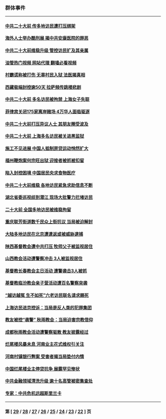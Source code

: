 ### 群体事件
---
#### [中共二十大前 传多地访民遭打压绑架](../../pages/ncid279/n13843740.md?10132045) 
#### [海外人士举办酷刑展 揭中共安康医院的罪恶](../../pages/ncid279/n13842499.md?10132045) 
#### [中共二十大前维稳升级 管控访民扩及其亲属](../../pages/ncid279/n13842240.md?10132045) 
#### [油管热门视频 网站代理 翻墙必看视频](http://209.222.30.114:81/youtube.html?10132045)
#### [村霸谎称被打伤 无辜村民入狱 法医揭真相](../../pages/ncid279/n13838149.md?10132045) 
#### [西藏极端封控逾50天 拉萨频传跳楼悲剧](../../pages/ncid279/n13836551.md?10132045) 
#### [中共二十大前 多名访民被拘禁 上海女子失联](../../pages/ncid279/n13834363.md?10132045) 
#### [菲律宾关闭175家离岸赌场 4万华人面临驱逐](../../pages/ncid279/n13833169.md?10132045) 
#### [中共二十大前打压异议人士 其朋友圈受波及](../../pages/ncid279/n13833136.md?10132045) 
#### [中共二十大前 上海多名访民被关进黑监狱](../../pages/ncid279/n13829500.md?10132045) 
#### [施工不见进展 中国人抵制房贷运动悄然扩大](../../pages/ncid279/n13828435.md?10132045) 
#### [福州鞭炮案何宗旺出狱 迎接者被抓被扣留](../../pages/ncid279/n13824304.md?10132045) 
#### [陷入封控困境 中国居民央求食物医疗](../../pages/ncid279/n13823589.md?10132045) 
#### [中共二十大前维稳 各地访民紧急求助信息不断](../../pages/ncid279/n13822888.md?10132045) 
#### [湖北省委巡视组到潜江 现场大批警力拦堵访民](../../pages/ncid279/n13820243.md?10132045) 
#### [二十大前 全国多地访民被维稳拘留](../../pages/ncid279/n13819431.md?10132045) 
#### [重庆联芳街道数千民众上街抗议 当局被迫解封](../../pages/ncid279/n13812220.md?10132045) 
#### [大陆多地访民在北京遭遣返或被威胁逮捕](../../pages/ncid279/n13812104.md?10132045) 
#### [陕西基督教会遭中共打压 牧师父子被监视居住](../../pages/ncid279/n13811611.md?10132045) 
#### [山西教会活动遭警察冲击 3人被监视居住](../../pages/ncid279/n13808966.md?10132045) 
#### [基督教长春教会主日活动 遭警袭击3人被抓](../../pages/ncid279/n13806935.md?10132045) 
#### [基督教临汾教会亲子营活动遭百名警察突袭](../../pages/ncid279/n13806527.md?10132045) 
#### [“越访越冤 生不如死”六老访民联名请求赐死](../../pages/ncid279/n13805907.md?10132045) 
#### [上海访民进京控诉：当局是反人类的犯罪集团](../../pages/ncid279/n13803858.md?10132045) 
#### [教友被控“袭警” 秋雨教会：当局迫害宗教信仰](../../pages/ncid279/n13803563.md?10132045) 
#### [成都秋雨教会活动遭警察驱散 教友披露经过](../../pages/ncid279/n13802541.md?10132045) 
#### [烂尾楼风暴未息 河南业主花式维权引关注](../../pages/ncid279/n13794519.md?10132045) 
#### [河南村镇银行弊案 受害者揭当局垫付内情](../../pages/ncid279/n13791990.md?10132045) 
#### [中国烂尾楼业主停贷抗争 展露罕见惨状](../../pages/ncid279/n13787794.md?10132045) 
#### [中共金融领域清洗升级 逾十名高管被密集查处](../../pages/ncid279/n13782694.md?10132045) 
#### [专家：中共危机远超斯里兰卡](../../pages/ncid279/n13782248.md?10132045) 

---
#### 第 [ [29](./29.md?10132045) / [28](./28.md?10132045) / [27](./27.md?10132045) / [26](./26.md?10132045) / [25](./25.md?10132045) / [24](./24.md?10132045) / [23](./23.md?10132045) / [22](./22.md?10132045) ] 页
